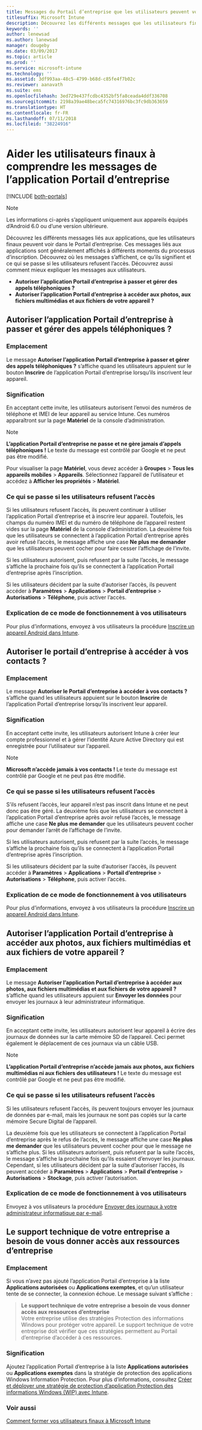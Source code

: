```yaml
---
title: Messages du Portail d’entreprise que les utilisateurs peuvent voir sur les appareils
titlesuffix: Microsoft Intune
description: Découvrez les différents messages que les utilisateurs finaux peuvent voir dans le Portail d’entreprise.
keywords: ''
author: lenewsad
ms.author: lanewsad
manager: dougeby
ms.date: 03/09/2017
ms.topic: article
ms.prod: ''
ms.service: microsoft-intune
ms.technology: ''
ms.assetid: 3df993aa-48c5-4799-b68d-c85fe4f7b02c
ms.reviewer: aanavath
ms.suite: ems
ms.openlocfilehash: 3ed729e437fcdbc4352bf5fa8ceada4ddf336708
ms.sourcegitcommit: 2198a39ae48beca5fc74316976bc3fc9db363659
ms.translationtype: HT
ms.contentlocale: fr-FR
ms.lasthandoff: 07/11/2018
ms.locfileid: "38224916"
---
```

# <a name="help-end-users-understand-company-portal-app-messages"></a>Aider les utilisateurs finaux à comprendre les messages de l’application Portail d’entreprise

[!INCLUDE [both-portals](./includes/note-for-both-portals.md)]

> [!NOTE]
> Les informations ci-après s’appliquent uniquement aux appareils équipés d’Android 6.0 ou d’une version ultérieure.

Découvrez les différents messages liés aux applications, que les utilisateurs finaux peuvent voir dans le Portail d’entreprise. Ces messages liés aux applications sont généralement affichés à différents moments du processus d’inscription. Découvrez où les messages s’affichent, ce qu’ils signifient et ce qui se passe si les utilisateurs refusent l’accès. Découvrez aussi comment mieux expliquer les messages aux utilisateurs.

- __Autoriser l’application Portail d’entreprise à passer et gérer des appels téléphoniques ?__
- __Autoriser l’application Portail d’entreprise à accéder aux photos, aux fichiers multimédias et aux fichiers de votre appareil ?__

## <a name="allow-company-portal-to-make-and-manage-phone-calls"></a>Autoriser l’application Portail d’entreprise à passer et gérer des appels téléphoniques ?

### <a name="where-it-appears"></a>Emplacement
Le message **Autoriser l’application Portail d’entreprise à passer et gérer des appels téléphoniques ?** s’affiche quand les utilisateurs appuient sur le bouton **Inscrire** de l’application Portail d’entreprise lorsqu’ils inscrivent leur appareil.

### <a name="what-it-means"></a>Signification
En acceptant cette invite, les utilisateurs autorisent l’envoi des numéros de téléphone et IMEI de leur appareil au service Intune. Ces numéros apparaîtront sur la page __Matériel__ de la console d’administration.

> [!NOTE]
> **L’application Portail d’entreprise ne passe et ne gère jamais d’appels téléphoniques !** Le texte du message est contrôlé par Google et ne peut pas être modifié.

Pour visualiser la page **Matériel**, vous devez accéder à **Groupes** > **Tous les appareils mobiles** > **Appareils**. Sélectionnez l’appareil de l’utilisateur et accédez à **Afficher les propriétés** > **Matériel**.

### <a name="what-happens-if-users-deny-access"></a>Ce qui se passe si les utilisateurs refusent l’accès
Si les utilisateurs refusent l’accès, ils peuvent continuer à utiliser l’application Portail d’entreprise et à inscrire leur appareil. Toutefois, les champs du numéro IMEI et du numéro de téléphone de l’appareil restent vides sur la page __Matériel__ de la console d’administration. La deuxième fois que les utilisateurs se connectent à l’application Portail d’entreprise après avoir refusé l’accès, le message affiche une case **Ne plus me demander** que les utilisateurs peuvent cocher pour faire cesser l’affichage de l’invite.

Si les utilisateurs autorisent, puis refusent par la suite l’accès, le message s’affiche la prochaine fois qu’ils se connectent à l’application Portail d’entreprise après l’inscription.

Si les utilisateurs décident par la suite d’autoriser l’accès, ils peuvent accéder à **Paramètres** > **Applications** > **Portail d’entreprise** > **Autorisations** > **Téléphone**, puis activer l’accès.

### <a name="how-to-explain-this-to-your-users"></a>Explication de ce mode de fonctionnement à vos utilisateurs
Pour plus d’informations, envoyez à vos utilisateurs la procédure [Inscrire un appareil Android dans Intune](/intune-user-help/enroll-your-device-in-intune-android).

## <a name="allow-company-portal-to-access-your-contacts"></a>Autoriser le portail d’entreprise à accéder à vos contacts ?

### <a name="where-it-appears"></a>Emplacement
Le message **Autoriser le Portail d’entreprise à accéder à vos contacts ?** s’affiche quand les utilisateurs appuient sur le bouton **Inscrire** de l’application Portail d’entreprise lorsqu’ils inscrivent leur appareil.

### <a name="what-it-means"></a>Signification
En acceptant cette invite, les utilisateurs autorisent Intune à créer leur compte professionnel et à gérer l’identité Azure Active Directory qui est enregistrée pour l’utilisateur sur l’appareil.

> [!NOTE]
> **Microsoft n’accède jamais à vos contacts !** Le texte du message est contrôlé par Google et ne peut pas être modifié.

### <a name="what-happens-if-users-deny-access"></a>Ce qui se passe si les utilisateurs refusent l’accès
S’ils refusent l’accès, leur appareil n’est pas inscrit dans Intune et ne peut donc pas être géré. La deuxième fois que les utilisateurs se connectent à l’application Portail d’entreprise après avoir refusé l’accès, le message affiche une case **Ne plus me demander** que les utilisateurs peuvent cocher pour demander l’arrêt de l’affichage de l’invite.

Si les utilisateurs autorisent, puis refusent par la suite l’accès, le message s’affiche la prochaine fois qu’ils se connectent à l’application Portail d’entreprise après l’inscription.

Si les utilisateurs décident par la suite d’autoriser l’accès, ils peuvent accéder à **Paramètres** > **Applications** > **Portail d’entreprise** > **Autorisations** > **Téléphone**, puis activer l’accès.

### <a name="how-to-explain-this-to-your-users"></a>Explication de ce mode de fonctionnement à vos utilisateurs
Pour plus d’informations, envoyez à vos utilisateurs la procédure [Inscrire un appareil Android dans Intune](/intune-user-help/enroll-your-device-in-intune-android).

## <a name="allow-company-portal-to-access-photos-media-and-files-on-your-device"></a>Autoriser l’application Portail d’entreprise à accéder aux photos, aux fichiers multimédias et aux fichiers de votre appareil ?

### <a name="where-it-appears"></a>Emplacement
Le message **Autoriser l’application Portail d’entreprise à accéder aux photos, aux fichiers multimédias et aux fichiers de votre appareil ?** s’affiche quand les utilisateurs appuient sur **Envoyer les données** pour envoyer les journaux à leur administrateur informatique.

### <a name="what-it-means"></a>Signification
En acceptant cette invite, les utilisateurs autorisent leur appareil à écrire des journaux de données sur la carte mémoire SD de l’appareil. Ceci permet également le déplacement de ces journaux via un câble USB.   

> [!NOTE]
> **L’application Portail d’entreprise n’accède jamais aux photos, aux fichiers multimédias ni aux fichiers des utilisateurs !** Le texte du message est contrôlé par Google et ne peut pas être modifié.

### <a name="what-happens-if-users-deny-access"></a>Ce qui se passe si les utilisateurs refusent l’accès
Si les utilisateurs refusent l’accès, ils peuvent toujours envoyer les journaux de données par e-mail, mais les journaux ne sont pas copiés sur la carte mémoire Secure Digital de l’appareil.

La deuxième fois que les utilisateurs se connectent à l’application Portail d’entreprise après le refus de l’accès, le message affiche une case **Ne plus me demander** que les utilisateurs peuvent cocher pour que le message ne s’affiche plus. Si les utilisateurs autorisent, puis refusent par la suite l’accès, le message s’affiche la prochaine fois qu’ils essaient d’envoyer les journaux. Cependant, si les utilisateurs décident par la suite d’autoriser l’accès, ils peuvent accéder à **Paramètres** > **Applications** > **Portail d’entreprise** > **Autorisations** > **Stockage**, puis activer l’autorisation.


### <a name="how-to-explain-this-to-your-users"></a>Explication de ce mode de fonctionnement à vos utilisateurs
Envoyez à vos utilisateurs la procédure [Envoyer des journaux à votre administrateur informatique par e-mail](/intune-user-help/send-logs-to-your-it-admin-by-email-android). 

## <a name="your-company-support-needs-to-give-you-access-to-company-resources"></a>Le support technique de votre entreprise a besoin de vous donner accès aux ressources d’entreprise

### <a name="where-it-appears"></a>Emplacement
Si vous n’avez pas ajouté l’application Portail d’entreprise à la liste **Applications autorisées** ou **Applications exemptes**, et qu’un utilisateur tente de se connecter, la connexion échoue. Le message suivant s’affiche :

> **Le support technique de votre entreprise a besoin de vous donner accès aux ressources d’entreprise**  
> Votre entreprise utilise des stratégies Protection des informations Windows pour protéger votre appareil. Le support technique de votre entreprise doit vérifier que ces stratégies permettent au Portail d’entreprise d’accéder à ces ressources.

### <a name="what-it-means"></a>Signification

Ajoutez l’application Portail d’entreprise à la liste **Applications autorisées** ou **Applications exemptes** dans la stratégie de protection des applications Windows Information Protection. Pour plus d’informations, consultez [Créer et déployer une stratégie de protection d’application Protection des informations Windows (WIP) avec Intune](/intune-classic/deploy-use/create-windows-information-protection-policy-with-intune).

### <a name="see-also"></a>Voir aussi
[Comment former vos utilisateurs finaux à Microsoft Intune](end-user-educate.md)
